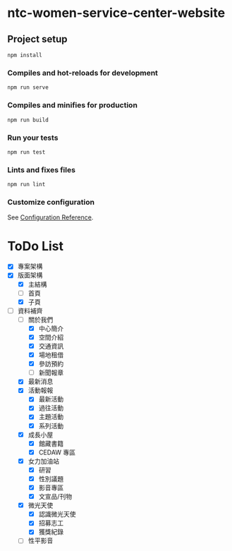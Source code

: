# ntc-women-service-center-website

## Project setup

```
npm install
```

### Compiles and hot-reloads for development

```
npm run serve
```

### Compiles and minifies for production

```
npm run build
```

### Run your tests

```
npm run test
```

### Lints and fixes files

```
npm run lint
```

### Customize configuration

See [Configuration Reference](https://cli.vuejs.org/config/).

# ToDo List

- [x] 專案架構
- [x] 版面架構
  - [x] 主結構
  - [ ] 首頁
  - [x] 子頁
- [ ] 資料補齊
  - [ ] 關於我們
    - [x] 中心簡介
    - [x] 空間介紹
    - [x] 交通資訊
    - [x] 場地租借
    - [x] 參訪預約
    - [ ] 新聞報章
  - [x] 最新消息
  - [x] 活動報報
    - [x] 最新活動
    - [x] 過往活動
    - [x] 主題活動
    - [x] 系列活動
  - [x] 成長小屋
    - [x] 館藏書籍
    - [x] CEDAW 專區
  - [x] 女力加油站
    - [x] 研習
    - [x] 性別議題
    - [x] 影音專區
    - [x] 文宣品/刊物 
  - [x] 微光天使
    - [x] 認識微光天使
    - [x] 招募志工
    - [x] 獲獎紀錄
  - [ ] 性平影音